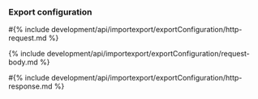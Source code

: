 ### Export configuration

#{% include development/api/importexport/exportConfiguration/http-request.md %}

{% include development/api/importexport/exportConfiguration/request-body.md %}

#{% include development/api/importexport/exportConfiguration/http-response.md %}
